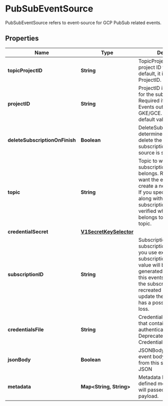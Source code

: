 

# PubSubEventSource

PubSubEventSource refers to event-source for GCP PubSub related events.
## Properties

Name | Type | Description | Notes
------------ | ------------- | ------------- | -------------
**topicProjectID** | **String** | TopicProjectID is GCP project ID for the topic. By default, it is same as ProjectID. |  [optional]
**projectID** | **String** | ProjectID is GCP project ID for the subscription. Required if you run Argo Events outside of GKE/GCE. (otherwise, the default value is its project) |  [optional]
**deleteSubscriptionOnFinish** | **Boolean** | DeleteSubscriptionOnFinish determines whether to delete the GCP PubSub subscription once the event source is stopped. |  [optional]
**topic** | **String** | Topic to which the subscription should belongs. Required if you want the eventsource to create a new subscription. If you specify this field along with an existing subscription, it will be verified whether it actually belongs to the specified topic. |  [optional]
**credentialSecret** | [**V1SecretKeySelector**](V1SecretKeySelector.md) |  |  [optional]
**subscriptionID** | **String** | SubscriptionID is ID of subscription. Required if you use existing subscription. The default value will be auto generated hash based on this eventsource setting, so the subscription might be recreated every time you update the setting, which has a possibility of event loss. |  [optional]
**credentialsFile** | **String** | CredentialsFile is the file that contains credentials to authenticate for GCP Deprecated, use CredentialSecret instead | 
**jsonBody** | **Boolean** | JSONBody specifies that all event body payload coming from this source will be JSON |  [optional]
**metadata** | **Map&lt;String, String&gt;** | Metadata holds the user defined metadata which will passed along the event payload. |  [optional]



